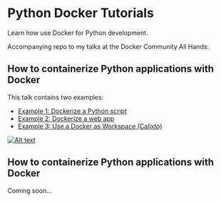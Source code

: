 # Python Docker Tutorials

Learn how use Docker for Python development.

Accompanying repo to my talks at the Docker Community All Hands:

## How to containerize Python applications with Docker

This talk contains two examples:
- [Example 1: Dockerize a Python script](/example1/)
- [Example 2: Dockerize a web app](/example2/)
- [Example 3: Use a Docker as Workspace (Calixto)](/example3/)

 [![Alt text](https://img.youtube.com/vi/0UG2x2iWerk/hqdefault.jpg)](https://youtu.be/0UG2x2iWerk)

## How to containerize Python applications with Docker

Coming soon...